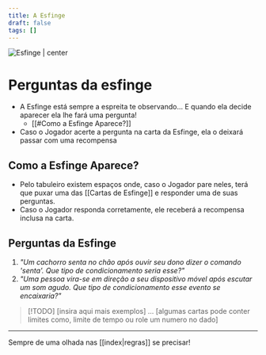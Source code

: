 ```yaml
---
title: A Esfinge
draft: false
tags: []
---
```

![Esfinge | center](sphinx-256pxi.png)

# Perguntas da esfinge

- A Esfinge está sempre a espreita te observando...  E quando ela decide aparecer ela lhe fará uma pergunta!   
	- [[#Como a Esfinge Aparece?]]  
- Caso o Jogador acerte a pergunta na carta da Esfinge, ela o deixará passar com uma recompensa  

## Como a Esfinge Aparece?

- Pelo tabuleiro existem espaços onde, caso o Jogador pare neles, terá que puxar uma das [[Cartas de Esfinge]] e responder uma de suas perguntas.
- Caso o Jogador responda corretamente, ele receberá a recompensa inclusa na carta.

## Perguntas da Esfinge

1. _"Um cachorro senta no chão após ouvir seu dono dizer o comando 'senta'. Que tipo de condicionamento seria esse?"_
2. _"Uma pessoa vira-se em direção a seu dispositivo móvel após escutar um som agudo. Que tipo de condicionamento esse evento se encaixaria?"_

>[!TODO]
>\[insira aqui mais exemplos] ...
>\[algumas cartas pode conter limites como, limite de tempo ou role um numero no dado]


---

Sempre de uma olhada nas [[index|regras]] se precisar!